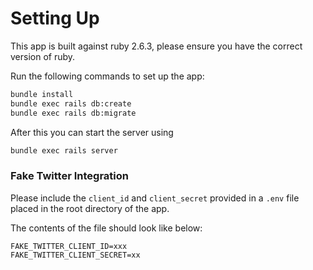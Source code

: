 # Setting Up
This app is built against ruby 2.6.3, please ensure you have the correct version of ruby.

Run the following commands to set up the app:

```bash
bundle install
bundle exec rails db:create
bundle exec rails db:migrate
```

After this you can start the server using

```bash
bundle exec rails server
```

### Fake Twitter Integration

Please include the `client_id` and `client_secret` provided in a `.env` file placed in the root directory of the app.

The contents of the file should look like below:

```
FAKE_TWITTER_CLIENT_ID=xxx
FAKE_TWITTER_CLIENT_SECRET=xx
```


